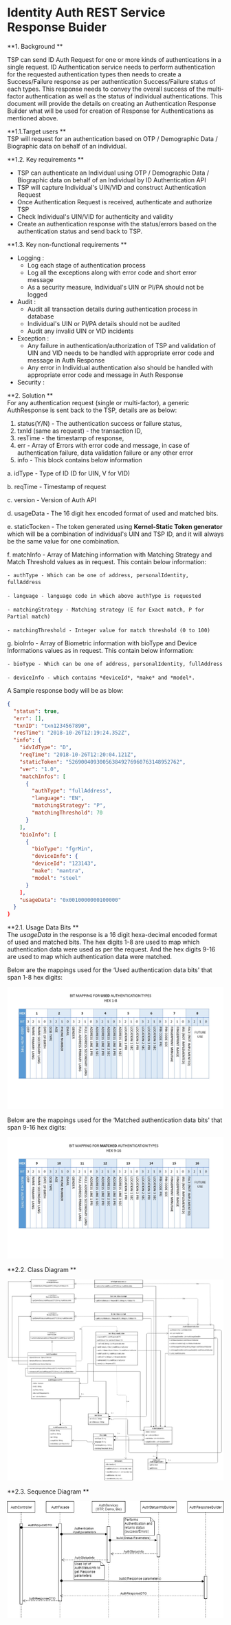 # Identity Auth REST Service Response Buider


**1. Background **

TSP can send ID Auth Request for one or more kinds of authentications in a single request. ID Authentication service needs to perform authentication for the requested authentication types then needs to create a Success/Failure response as per authentication Success/Failure status of each types. This response needs to convey the overall success of the multi-factor authentication as well as the status of individual authentications. 
This document will provide the details on creating an Authentication Response Builder what will be used for creation of Response for Authentications as mentioned above.


**1.1.Target users **  
TSP will request for an authentication based on OTP / Demographic Data / Biographic data on behalf of an individual.

**1.2. Key requirements **  
- TSP can authenticate an Individual using OTP / Demographic Data / Biographic data on behalf of an Individual by ID Authentication API
- TSP will capture Individual's UIN/VID and construct Authentication Request
- Once Authentication Request is received, authenticate and authorize TSP
- Check Individual's UIN/VID for authenticity and validity
- Create an authentication response with the status/errors based on the authentication status and send back to TSP.

**1.3. Key non-functional requirements ** 
-	Logging :
	-	Log each stage of authentication process
	-	Log all the exceptions along with error code and short error message
	-	As a security measure, Individual's UIN or PI/PA should not be logged
-	Audit :
	-	Audit all transaction details during authentication process in database
	-	Individual's UIN or PI/PA details should not be audited
	-	Audit any invalid UIN or VID incidents
-	Exception :
	-	Any failure in authentication/authorization of TSP and validation of UIN and VID needs to be handled with appropriate error code and message in Auth Response
	-	Any error in Individual authentication also should be handled with appropriate error code and message in Auth Response 
-	Security :

**2. Solution **   
For any authentication request (single or multi-factor), a generic AuthResponse is sent back to the TSP, details are as below:
1.	status(Y/N) - The authentication success or failure status, 
2.	txnId (same as request) - the transaction ID, 
3.	resTime  - the timestamp of response, 
4.	err - Array of Errors with error code and message, in case of authentication failure, data validation failure or any other error
5.	info - This block contains below information

   a.	idType - Type of ID (D for UIN, V for VID)
   
   b.	reqTime - Timestamp of request
   
   c.	version - Version of Auth API
      
   d.	usageData - The 16 digit hex encoded format of used and matched bits.
   
   e.   staticTocken - The token generated using **Kernel-Static Token generator** which will be a combination of individual's UIN and TSP ID, and it will always be the same value for one combination.
   
   f.	matchInfo - Array of Matching information with Matching Strategy and Match Threshold values as in request. This contain below information: 
   
   	- authType - Which can be one of address, personalIdentity, fullAddress
   
   	- language - language code in which above authType is requested
   
   	- matchingStrategy - Matching strategy (E for Exact match, P for Partial match)
   
   	- matchingThreshold - Integer value for match threshold (0 to 100)
   
   g.	bioInfo - Array of Biometric information with bioType and Device Informations values as in request. This contain below information: 
   
   	- bioType - Which can be one of address, personalIdentity, fullAddress
   
   	- deviceInfo - which contains *deviceId*, *make* and *model*.


A Sample response body will be as blow:

```JSON
{
  "status": true,
  "err": [],
  "txnID": "txn1234567890",
  "resTime": "2018-10-26T12:19:24.352Z",
  "info": {
    "idvIdType": "D",
    "reqTime": "2018-10-26T12:20:04.121Z",
    "staticToken": "526900409300563849276960763148952762",
    "ver": "1.0",
    "matchInfos": [
      {
        "authType": "fullAddress",
        "language": "EN",
        "matchingStrategy": "P",
        "matchingThreshold": 70
      }
    ],
    "bioInfo": [
      {
        "bioType": "fgrMin",
        "deviceInfo": {
        "deviceId": "123143",
        "make": "mantra",
        "model": "steel"
      }
    ],
    "usageData": "0x0010000000100000"
  }
}

```

**2.1. Usage Data Bits **  
The *usageData* in the response is a 16 digit hexa-decimal encoded format of used and matched bits. The hex digits 1-8 are used to map which authentication data were used as per the request. And the hex digits 9-16 are used to map which authentication data were matched.

Below are the mappings used for the ‘Used authentication data bits' that span 1-8 hex digits:

![Auth Bit Mapping for Used Auth Type](_images/Identity_Auth_used_data_bits.jpg)

Below are the mappings used for the ‘Matched authentication data bits' that span 9-16 hex digits:

![Auth Bit Mapping for Matched Auth Type](_images/Identity_Auth_matched_data_bits.jpg)

**2.2. Class Diagram **  

![Auth Response Builder Class Diagram](_images/Identity_auth_response_builder_classes.jpg)



**2.3.	Sequence Diagram **  

![Auth Response Builder Seq Diagram](_images/Identity_auth_response_builder_sequence.jpg)


